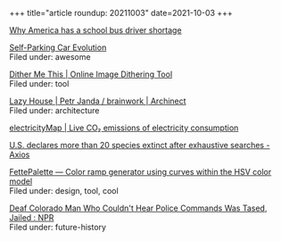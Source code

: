+++
title="article roundup: 20211003"
date=2021-10-03
+++

[Why America has a school bus driver shortage](https://thehustle.co/why-america-has-a-school-bus-driver-shortage/)  

[Self-Parking Car Evolution](https://trekhleb.dev/self-parking-car-evolution/#/)  
Filed under: awesome

[Dither Me This | Online Image Dithering Tool](https://doodad.dev/dither-me-this/)  
Filed under: tool

[Lazy House | Petr Janda / brainwork | Archinect](https://archinect.com/firms/project/150204957/lazy-house/150283169)  
Filed under: architecture

[electricityMap | Live CO₂ emissions of electricity consumption](https://app.electricitymap.org/map?wind=false&solar=false)  

[U.S. declares more than 20 species extinct after exhaustive searches - Axios](https://www.axios.com/us-23-extinct-species-endangered-species-list-0555df01-b298-4df0-bc24-466d79530f2d.html)  

[FettePalette — Color ramp generator using curves within the HSV color model](https://meodai.github.io/fettepalette/)  
Filed under: design, tool, cool

[Deaf Colorado Man Who Couldn't Hear Police Commands Was Tased, Jailed : NPR](https://www.npr.org/2021/09/29/1041562502/deaf-man-tased-police-colorado-lawsuit)  
Filed under: future-history

